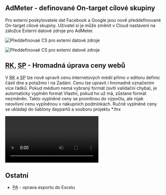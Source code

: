﻿---
categories: [fenix]
layout: fenix
---
## AdMeter - definované On-target cílové skupiny
Pro externí poskytovatele dat Facebook a Google jsou nově předdefinované On-target cílové skupiny. Uživatel si je může změnit v Cloud nastavení na záložce Externí datové zdroje pro AdMeter.

![Předdefinovaé CS pro externí datové zdroje]({{site.url}}/data/preddefinovanecs1.png "Předdefinovaé CS pro externí datové zdroje")

![Předdefinovaé CS pro externí datové zdroje]({{site.url}}/data/preddefinovanecs2.png "Předdefinovaé CS pro externí datové zdroje")

## <abbr title="Reachové křivky">RK</abbr>, <abbr title="Strategický plán">SP</abbr> - Hromadná úprava ceny webů
V <abbr title="Reachové křivky">RK</abbr> a <abbr title="Strategický plán">SP</abbr> lze nově upravit cenu internetových médií přímo v editoru definic částí dne a potažmo i na Zadání. Cenu lze upravit i hromadně označením více řádků. 
Pokud médium nemá vybraný formát (svítí validační chyba), je automaticky vyplněn formát Vlastní, pokud ho už má, zůstane formát nezměněn. Takto vyplněné ceny se promítnou do výpočtu, ale nijak neovlivní cenu vyplněnou v nákupních podmínkách.
Ručně vyplněné ceny se ukládají do šablony daypartů a souboru projektu *.fnx

<video src="{{site.url}}/data/hromadnaupravaceny.mp4" type="video/mp4" controls></video>

## Ostatní
<ul>
	<li><abbr title="Postanalýzy">PA</abbr> - oprava exportu do Excelu</li>
</ul>

